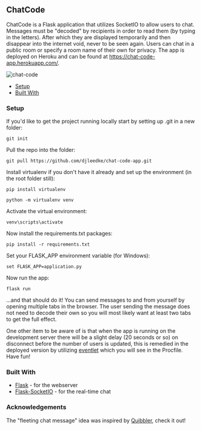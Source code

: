 ## ChatCode
ChatCode is a Flask application that utilizes SocketIO to allow users to chat.  Messages must be "decoded" by recipients in order to read them (by typing in the letters). After which they are displayed temporarily and then disappear into the internet void, never to be seen again. Users can chat in a public room or specify a room name of their own for privacy. The app is deployed on Heroku and can be found at https://chat-code-app.herokuapp.com/.

![chat-code](https://user-images.githubusercontent.com/33850990/88751848-1f258c80-d11e-11ea-8e2d-0ee1dc42bed7.gif)

- [Setup](#setup)
- [Built With](#built-with)

### Setup
If you'd like to get the project running locally start by setting up .git in a new folder:
```
git init
```

Pull the repo into the folder:
```
git pull https://github.com/djleedke/chat-code-app.git
```

Install virtualenv if you don't have it already and set up the environment (in the root folder still): 
```
pip install virtualenv
```
```
python -m virtualenv venv
```

Activate the virtual environment:
```
venv\scripts\activate
```

Now install the requirements.txt packages:
```
pip install -r requirements.txt
```

Set your FLASK_APP environment variable (for Windows):
```
set FLASK_APP=application.py
```

Now run the app:
```
flask run
```

...and that should do it!  You can send messages to and from yourself by opening multiple tabs in the browser.  The user sending the message does not need to decode their own so you will most likely want at least two tabs to get the full effect.  

One other item to be aware of is that when the app is running on the development server there will be a slight delay (20 seconds or so) on disconnect before the number of users is updated, this is remedied in the deployed version by utilizing [eventlet](http://eventlet.net/) which you will see in the Procfile.  Have fun!

### Built With

- [Flask](https://flask.palletsprojects.com/en/1.1.x/) - for the webserver
- [Flask-SocketIO](https://flask-socketio.readthedocs.io/en/latest/) - for the real-time chat

### Acknowledgements

The "fleeting chat message" idea was inspired by [Quibbler](http://quibbler.co/), check it out! 
